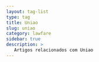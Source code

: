 ```yaml
---
layout: tag-list
type: tag
title: Uniao
slug: uniao
category: lawfare
sidebar: true
description: >
   Artigos relacionados com Uniao
---
```

